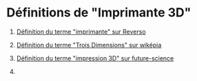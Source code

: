 # Définitions de "Imprimante 3D"

1. [Définition du terme "imprimante" sur Reverso](https://dictionary.reverso.net/french-definition/Imprimante)


2. [Définition du terme "Trois Dimensions" sur wiképia](https://fr.wikipedia.org/wiki/Trois_dimensions)

3. [Définition du terme "impression 3D" sur future-science](https://www.futura-sciences.com/tech/definitions/imprimante-3d-impression-3d-15137/)

4. 
